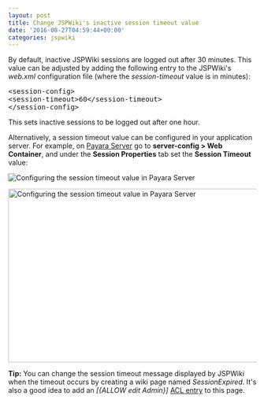 ```yaml
---
layout: post
title: Change JSPWiki's inactive session timeout value
date: '2016-08-27T04:59:44+00:00'
categories: jspwiki
---
```

<p>By default, inactive JSPWiki sessions are logged out after 30 minutes. This value can be adjusted by adding the following entry to the JSPWiki's<em> web.xml</em> configuration file (where the <em>session-timeout</em> value is in
minutes):</p> 
  <pre>&lt;session-config&gt;
&lt;session-timeout&gt;60&lt;/session-timeout&gt;
&lt;/session-config&gt;</pre> 
  <p>This sets inactive sessions to be logged out after one hour.

</p> 
  <p>Alternatively, a session timeout value can be configured in your application server. For example, on <a title="Link to Payara Server" href="http://www.payara.fish/" target="_blank">Payara Server</a> go to <strong>server-config &gt; Web Container</strong>, and under the <strong>Session Properties</strong> tab set the <strong>Session
Timeout</strong> value:</p> 
  <p><img src="https://blogs.apache.org/jspwiki/mediaresource/b329d418-f5bf-4bcc-bd1c-43a143caf86d" alt="Configuring the session timeout value in Payara Server" /><br /> </p> 
  <p><img src="https://blogs.apache.org/jspwiki/mediaresource/fdc544c1-bd08-4359-95c2-cef9fde7374b" alt="Configuring the session timeout value in Payara Server" width="843" height="353" /><br /> </p> 
  <p> </p> 
  <p><strong>Tip:</strong> You can change the session timeout message displayed by JSPWiki when the timeout occurs by creating a wiki page named <em>SessionExpired</em>. It's also a good idea to add an   <em>[{ALLOW edit Admin}]</em> <a href="https://jspwiki-wiki.apache.org/Wiki.jsp?page=Wiki.Admin.Security#section-Wiki.Admin.Security-AccessControl" title="Link to configuring JSPWiki ACLs" target="_blank">ACL entry</a> to this page.<br /></p>
